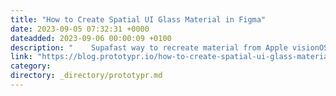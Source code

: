 ```yaml
---
title: "How to Create Spatial UI Glass Material in Figma"
date: 2023-09-05 07:32:31 +0000
dateadded: 2023-09-06 00:00:09 +0100
description: "    Supafast way to recreate material from Apple visionOS  Continue reading on Prototypr »  "
link: "https://blog.prototypr.io/how-to-create-spatial-ui-glass-material-in-figma-ddc6816e275d?source=rss----eb297ea1161a---4"
category:
directory: _directory/prototypr.md
---
```

